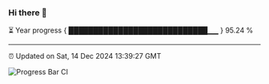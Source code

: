 ### Hi there 👋

⏳ Year progress { ████████████████████████████▁▁ } 95.24 %

---

⏰ Updated on Sat, 14 Dec 2024 13:39:27 GMT

![Progress Bar CI](https://github.com/IshwaranRudhara/GIT-ACTION/workflows/Progress%20Bar%20CI/badge.svg)

